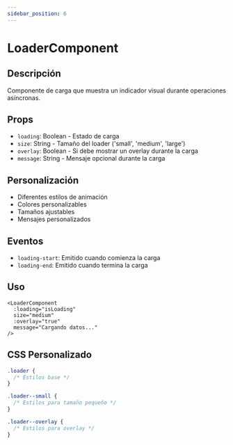```yaml
---
sidebar_position: 6
---
```


# LoaderComponent

## Descripción
Componente de carga que muestra un indicador visual durante operaciones asíncronas.

## Props
- `loading`: Boolean - Estado de carga
- `size`: String - Tamaño del loader ('small', 'medium', 'large')
- `overlay`: Boolean - Si debe mostrar un overlay durante la carga
- `message`: String - Mensaje opcional durante la carga

## Personalización
- Diferentes estilos de animación
- Colores personalizables
- Tamaños ajustables
- Mensajes personalizados

## Eventos
- `loading-start`: Emitido cuando comienza la carga
- `loading-end`: Emitido cuando termina la carga

## Uso
```vue
<LoaderComponent
  :loading="isLoading"
  size="medium"
  :overlay="true"
  message="Cargando datos..."
/>
```

## CSS Personalizado
```css
.loader {
  /* Estilos base */
}

.loader--small {
  /* Estilos para tamaño pequeño */
}

.loader--overlay {
  /* Estilos para overlay */
}
```
